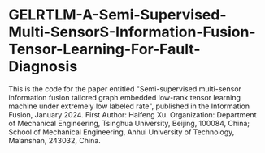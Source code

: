 # GELRTLM-A-Semi-Supervised-Multi-SensorS-Information-Fusion-Tensor-Learning-For-Fault-Diagnosis
This is the code for the paper entitled "Semi-supervised multi-sensor information fusion tailored graph embedded low-rank tensor learning machine under extremely low labeled rate", published in the Information Fusion,  January 2024.
First Author: Haifeng Xu.
Organization: Department of Mechanical Engineering, Tsinghua University, Beijing, 100084, China;
School of Mechanical Engineering, Anhui University of Technology, Ma’anshan, 243032, China.

